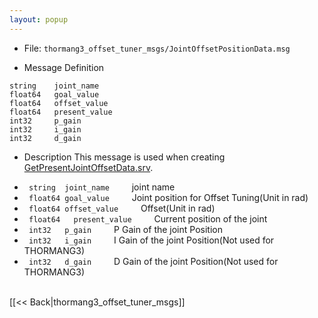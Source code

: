 ```yaml
---
layout: popup
---
```


- File: `thormang3_offset_tuner_msgs/JointOffsetPositionData.msg`

- Message Definition
 ```
 string    joint_name
 float64   goal_value
 float64   offset_value
 float64   present_value
 int32     p_gain
 int32     i_gain
 int32     d_gain
 ```

- Description
This message is used when creating [GetPresentJointOffsetData.srv](GetPresentJointOffsetData.srv).

* ` string  joint_name`
&emsp;&emsp; joint name
* ` float64 goal_value`
&emsp;&emsp; Joint position for Offset Tuning(Unit in rad)
* ` float64 offset_value`
&emsp;&emsp; Offset(Unit in rad)
* ` float64   present_value`
&emsp;&emsp; Current position of the joint
* ` int32   p_gain`
&emsp;&emsp; P Gain of the joint Position
* ` int32   i_gain`
&emsp;&emsp; I Gain of the joint Position(Not used for THORMANG3)
* ` int32   d_gain`
&emsp;&emsp; D Gain of the joint Position(Not used for THORMANG3)

<br>
[[&lt;&lt; Back|thormang3_offset_tuner_msgs]]
